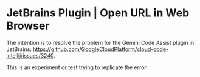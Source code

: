 # JetBrains Plugin | Open URL in Web Browser

The intention is to resolve the problem for the Gemini Code Assist plugin in JetBrains: https://github.com/GoogleCloudPlatform/cloud-code-intellij/issues/3240.

This is an experiment or test trying to replicate the error.
